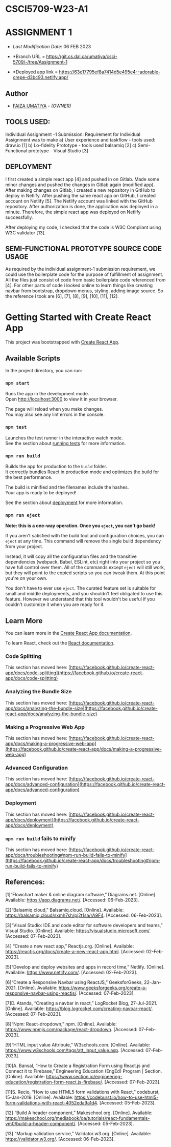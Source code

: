 # CSCI5709-W23-A1

<!--- The following README.md sample file was adapted from https://gist.github.com/PurpleBooth/109311bb0361f32d87a2#file-readme-template-md by Gabriella Mosquera for academic use ---> 
<!--- You may delete any comments in this sample README.md file. If needing to use as a .txt file then simply delete all comments, edit as needed, and save as a README.txt file --->

# ASSIGNMENT 1 

* *Last Modification Date*: 06 FEB 2023

* *Branch URL = https://git.cs.dal.ca/umatiya/csci-5709/-/tree/Assignment-1
* *Deployed app link = https://63e17795ef8a7414d5e495e4--adorable-crepe-d3bc93.netlify.app/


## Author

* [FAIZA UMATIYA](faizaumatiya@dal.ca) - *(OWNER)*


## TOOLS USED:

Individual Assignment -1 Submission:
Requirement for Individual Assignment was to make 
a) User experience and taskflow - tools used: draw.io [1]
b) Lo-fidelity Prototype - tools used balsamiq [2]
c) Semi-Functional prototype - Visual Studio [3]

## DEPLOYMENT

I first created a simple react app [4] and pushed in on Gitlab. Made some minor changes and pushed the changes in Gitlab again (modified app). After making changes on Gitlab, i created a new repository in GitHub to deploy in Netlify. After pushing the same react app on GitHub, I created account on Netlify [5]. The Netlify account was linked with the GitHub repository. After authorization is done, the application was deployed in a minute. Therefore, the simple react app was deployed on Netlify successfully.

After deploying my code, I checked that the code is W3C Compliant using W3C validator [13].

## SEMI-FUNCTIONAL PROTOTYPE SOURCE CODE USAGE

As required by the individual assignment-1 submission requirement, we could use the boilerplate code for the purpose of fulfillment of assignment.
All the files just consist of code from basic boilerplate code referenced from [4].
For other parts of code i looked online to learn things like creating navbar from bootstrap, dropdown menus, styling, adding image source. So the reference i took are [6], [7], [8], [9], [10], [11], [12].



# Getting Started with Create React App

This project was bootstrapped with [Create React App](https://github.com/facebook/create-react-app).

## Available Scripts

In the project directory, you can run:

### `npm start`

Runs the app in the development mode.\
Open [http://localhost:3000](http://localhost:3000) to view it in your browser.

The page will reload when you make changes.\
You may also see any lint errors in the console.

### `npm test`

Launches the test runner in the interactive watch mode.\
See the section about [running tests](https://facebook.github.io/create-react-app/docs/running-tests) for more information.

### `npm run build`

Builds the app for production to the `build` folder.\
It correctly bundles React in production mode and optimizes the build for the best performance.

The build is minified and the filenames include the hashes.\
Your app is ready to be deployed!

See the section about [deployment](https://facebook.github.io/create-react-app/docs/deployment) for more information.

### `npm run eject`

**Note: this is a one-way operation. Once you `eject`, you can't go back!**

If you aren't satisfied with the build tool and configuration choices, you can `eject` at any time. This command will remove the single build dependency from your project.

Instead, it will copy all the configuration files and the transitive dependencies (webpack, Babel, ESLint, etc) right into your project so you have full control over them. All of the commands except `eject` will still work, but they will point to the copied scripts so you can tweak them. At this point you're on your own.

You don't have to ever use `eject`. The curated feature set is suitable for small and middle deployments, and you shouldn't feel obligated to use this feature. However we understand that this tool wouldn't be useful if you couldn't customize it when you are ready for it.

## Learn More

You can learn more in the [Create React App documentation](https://facebook.github.io/create-react-app/docs/getting-started).

To learn React, check out the [React documentation](https://reactjs.org/).

### Code Splitting

This section has moved here: [https://facebook.github.io/create-react-app/docs/code-splitting](https://facebook.github.io/create-react-app/docs/code-splitting)

### Analyzing the Bundle Size

This section has moved here: [https://facebook.github.io/create-react-app/docs/analyzing-the-bundle-size](https://facebook.github.io/create-react-app/docs/analyzing-the-bundle-size)

### Making a Progressive Web App

This section has moved here: [https://facebook.github.io/create-react-app/docs/making-a-progressive-web-app](https://facebook.github.io/create-react-app/docs/making-a-progressive-web-app)

### Advanced Configuration

This section has moved here: [https://facebook.github.io/create-react-app/docs/advanced-configuration](https://facebook.github.io/create-react-app/docs/advanced-configuration)

### Deployment

This section has moved here: [https://facebook.github.io/create-react-app/docs/deployment](https://facebook.github.io/create-react-app/docs/deployment)

### `npm run build` fails to minify

This section has moved here: [https://facebook.github.io/create-react-app/docs/troubleshooting#npm-run-build-fails-to-minify](https://facebook.github.io/create-react-app/docs/troubleshooting#npm-run-build-fails-to-minify)

## References:

[1]“Flowchart maker & online diagram software,” Diagrams.net. [Online]. Available: https://app.diagrams.net/. [Accessed: 06-Feb-2023].

[2]“Balsamiq cloud,” Balsamiq.cloud. [Online]. Available: https://balsamiq.cloud/sxmh7sh/pj2t1sa/rA9F4. [Accessed: 06-Feb-2023].

[3]“Visual Studio: IDE and code editor for software developers and teams,” Visual Studio. [Online]. Available: https://visualstudio.microsoft.com/. [Accessed: 07-Feb-2023].

[4] “Create a new react app,” Reactjs.org. [Online]. Available: https://reactjs.org/docs/create-a-new-react-app.html. [Accessed: 02-Feb-2023].

[5]“Develop and deploy websites and apps in record time,” Netlify. [Online]. Available: https://www.netlify.com/. [Accessed: 02-Feb-2023].

[6]“Create a Responsive Navbar using ReactJS,” GeeksforGeeks, 22-Jan-2021. [Online]. Available: https://www.geeksforgeeks.org/create-a-responsive-navbar-using-reactjs/. [Accessed: 07-Feb-2023].

[7]D. Atanda, “Creating a navbar in react,” LogRocket Blog, 27-Jul-2021. [Online]. Available: https://blog.logrocket.com/creating-navbar-react/. [Accessed: 07-Feb-2023].

[8]“Npm: React-dropdown,” npm. [Online]. Available: https://www.npmjs.com/package/react-dropdown. [Accessed: 07-Feb-2023].

[9]“HTML input value Attribute,” W3schools.com. [Online]. Available: https://www.w3schools.com/tags/att_input_value.asp. [Accessed: 07-Feb-2023].

[10]A. Bansal, “How to Create a Registration Form using React.js and Connect it to Firebase,” Engineering Education (EngEd) Program | Section. [Online]. Available: https://www.section.io/engineering-education/registration-form-react.js-firebase/. [Accessed: 07-Feb-2023].

[11]S. Recio, “How to use HTML5 form validations with React,” codeburst, 15-Jan-2019. [Online]. Available: https://codeburst.io/how-to-use-html5-form-validations-with-react-4052eda9a1d4. [Accessed: 05-Feb-2023].

[12] “Build A header component,” Makeschool.org. [Online]. Available: https://makeschool.org/mediabook/oa/tutorials/react-fundamentals-vm0/build-a-header-component/. [Accessed: 05-Feb-2023].

[13] “Markup validation service,” Validator.w3.org. [Online]. Available: https://validator.w3.org/. [Accessed: 06-Feb-2023].